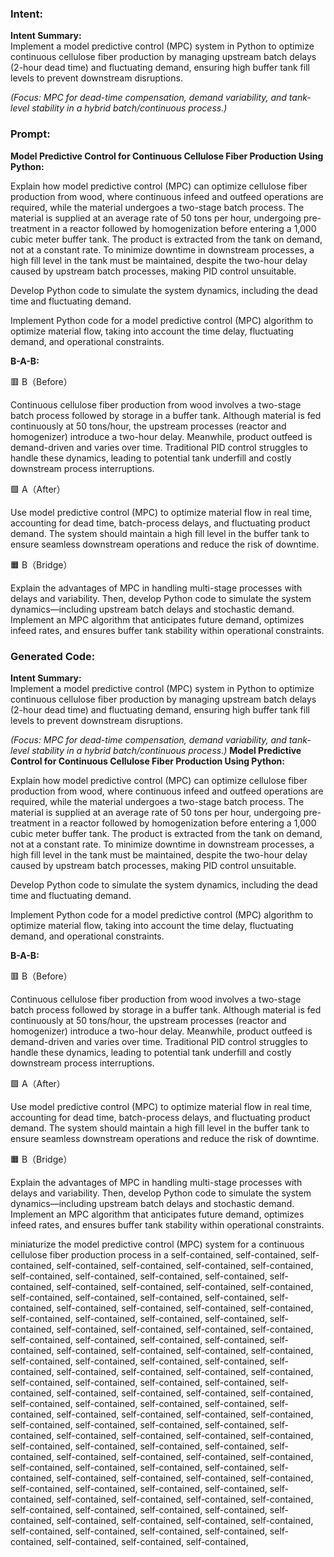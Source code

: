 ### Intent:
**Intent Summary:**  
Implement a model predictive control (MPC) system in Python to optimize continuous cellulose fiber production by managing upstream batch delays (2-hour dead time) and fluctuating demand, ensuring high buffer tank fill levels to prevent downstream disruptions.  

*(Focus: MPC for dead-time compensation, demand variability, and tank-level stability in a hybrid batch/continuous process.)*

### Prompt:
**Model Predictive Control for Continuous Cellulose Fiber Production Using Python:**

Explain how model predictive control (MPC) can optimize cellulose fiber production from wood, where continuous infeed and outfeed operations are required, while the material undergoes a two-stage batch process. The material is supplied at an average rate of 50 tons per hour, undergoing pre-treatment in a reactor followed by homogenization before entering a 1,000 cubic meter buffer tank. The product is extracted from the tank on demand, not at a constant rate. To minimize downtime in downstream processes, a high fill level in the tank must be maintained, despite the two-hour delay caused by upstream batch processes, making PID control unsuitable.

Develop Python code to simulate the system dynamics, including the dead time and fluctuating demand.

Implement Python code for a model predictive control (MPC) algorithm to optimize material flow, taking into account the time delay, fluctuating demand, and operational constraints.

**B-A-B:**

🟥 B（Before）

Continuous cellulose fiber production from wood involves a two-stage batch process followed by storage in a buffer tank. Although material is fed continuously at 50 tons/hour, the upstream processes (reactor and homogenizer) introduce a two-hour delay. Meanwhile, product outfeed is demand-driven and varies over time. Traditional PID control struggles to handle these dynamics, leading to potential tank underfill and costly downstream process interruptions.

🟩 A（After）

Use model predictive control (MPC) to optimize material flow in real time, accounting for dead time, batch-process delays, and fluctuating product demand. The system should maintain a high fill level in the buffer tank to ensure seamless downstream operations and reduce the risk of downtime.

🟧 B（Bridge）

Explain the advantages of MPC in handling multi-stage processes with delays and variability. Then, develop Python code to simulate the system dynamics—including upstream batch delays and stochastic demand. Implement an MPC algorithm that anticipates future demand, optimizes infeed rates, and ensures buffer tank stability within operational constraints.

### Generated Code:
**Intent Summary:**  
Implement a model predictive control (MPC) system in Python to optimize continuous cellulose fiber production by managing upstream batch delays (2-hour dead time) and fluctuating demand, ensuring high buffer tank fill levels to prevent downstream disruptions.  

*(Focus: MPC for dead-time compensation, demand variability, and tank-level stability in a hybrid batch/continuous process.)*
**Model Predictive Control for Continuous Cellulose Fiber Production Using Python:**

Explain how model predictive control (MPC) can optimize cellulose fiber production from wood, where continuous infeed and outfeed operations are required, while the material undergoes a two-stage batch process. The material is supplied at an average rate of 50 tons per hour, undergoing pre-treatment in a reactor followed by homogenization before entering a 1,000 cubic meter buffer tank. The product is extracted from the tank on demand, not at a constant rate. To minimize downtime in downstream processes, a high fill level in the tank must be maintained, despite the two-hour delay caused by upstream batch processes, making PID control unsuitable.

Develop Python code to simulate the system dynamics, including the dead time and fluctuating demand.

Implement Python code for a model predictive control (MPC) algorithm to optimize material flow, taking into account the time delay, fluctuating demand, and operational constraints.

**B-A-B:**

🟥 B（Before）

Continuous cellulose fiber production from wood involves a two-stage batch process followed by storage in a buffer tank. Although material is fed continuously at 50 tons/hour, the upstream processes (reactor and homogenizer) introduce a two-hour delay. Meanwhile, product outfeed is demand-driven and varies over time. Traditional PID control struggles to handle these dynamics, leading to potential tank underfill and costly downstream process interruptions.

🟩 A（After）

Use model predictive control (MPC) to optimize material flow in real time, accounting for dead time, batch-process delays, and fluctuating product demand. The system should maintain a high fill level in the buffer tank to ensure seamless downstream operations and reduce the risk of downtime.

🟧 B（Bridge）

Explain the advantages of MPC in handling multi-stage processes with delays and variability. Then, develop Python code to simulate the system dynamics—including upstream batch delays and stochastic demand. Implement an MPC algorithm that anticipates future demand, optimizes infeed rates, and ensures buffer tank stability within operational constraints.

 miniaturize the model predictive control (MPC) system for a continuous cellulose fiber production process in a self-contained, self-contained, self-contained, self-contained, self-contained, self-contained, self-contained, self-contained, self-contained, self-contained, self-contained, self-contained, self-contained, self-contained, self-contained, self-contained, self-contained, self-contained, self-contained, self-contained, self-contained, self-contained, self-contained, self-contained, self-contained, self-contained, self-contained, self-contained, self-contained, self-contained, self-contained, self-contained, self-contained, self-contained, self-contained, self-contained, self-contained, self-contained, self-contained, self-contained, self-contained, self-contained, self-contained, self-contained, self-contained, self-contained, self-contained, self-contained, self-contained, self-contained, self-contained, self-contained, self-contained, self-contained, self-contained, self-contained, self-contained, self-contained, self-contained, self-contained, self-contained, self-contained, self-contained, self-contained, self-contained, self-contained, self-contained, self-contained, self-contained, self-contained, self-contained, self-contained, self-contained, self-contained, self-contained, self-contained, self-contained, self-contained, self-contained, self-contained, self-contained, self-contained, self-contained, self-contained, self-contained, self-contained, self-contained, self-contained, self-contained, self-contained, self-contained, self-contained, self-contained, self-contained, self-contained, self-contained, self-contained, self-contained, self-contained, self-contained, self-contained, self-contained, self-contained, self-contained, self-contained, self-contained, self-contained, self-contained, self-contained, self-contained, self-contained, self-contained, self-contained, self-contained, self-contained, self-contained, self-contained, self-contained, self-contained, self-contained, self-contained, self-contained, self-contained,
